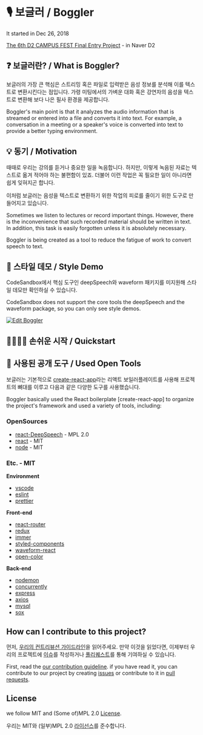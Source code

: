 # 🎙 보글러 / Boggler

It started in Dec 26, 2018

[The 6th D2 CAMPUS FEST Final Entry Project](https://github.com/D2CampusFest/6th) - in Naver D2

## ❓ 보글러란? / What is Boggler?

보글러의 가장 큰 핵심은 스트리밍 혹은 파일로 입력받은 음성 정보를 분석해 이를 텍스트로 변환시킨다는 점입니다. 가령 미팅에서의 가벼운 대화 혹은 강연자의 음성을 텍스트로 변환해 보다 나은 필사 환경을 제공합니다.

Boggler's main point is that it analyzes the audio information that is streamed or entered into a file and converts it into text. For example, a conversation in a meeting or a speaker's voice is converted into text to provide a better typing environment.

## 💡 동기 / Motivation

때때로 우리는 강의를 듣거나 중요한 일을 녹음합니다. 하지만, 이렇게 녹음된 자료는 텍스트로 옮겨 적어야 하는 불편함이 있죠. 더불어 이런 작업은 꼭 필요한 일이 아니라면 쉽게 잊혀지곤 합니다.

이처럼 보글러는 음성을 텍스트로 변환하기 위한 작업의 피로를 줄이기 위한 도구로 만들어지고 있습니다.

Sometimes we listen to lectures or record important things. However, there is the inconvenience that such recorded material should be written in text. In addition, this task is easily forgotten unless it is absolutely necessary.

Boggler is being created as a tool to reduce the fatigue of work to convert speech to text.

## 💅 스타일 데모 / Style Demo

CodeSandbox에서 핵심 도구인 deepSpeech와 waveform 패키지를 미지원해 스타일 데모만 확인하실 수 있습니다.

CodeSandbox does not support the core tools the deepSpeech and the waveform package, so you can only see style demos.

[![Edit Boggler](https://codesandbox.io/static/img/play-codesandbox.svg)](https://codesandbox.io/s/6n2orxr5yz)

## 🏃‍♂️🏃‍♀️ 손쉬운 시작 / Quickstart

## 🔧 사용된 공개 도구 / Used Open Tools

보글러는 기본적으로 [create-react-app](https://github.com/facebook/create-react-app)라는 리액트 보일러플레이트를 사용해 프로젝트의 뼈대를 이루고 다음과 같은 다양한 도구를 사용했습니다.

Boggler basically used the React boilerplate [create-react-app] to organize the project's framework and used a variety of tools, including:

### OpenSources

- [react-DeepSpeech](https://github.com/Bogglian/react-DeepSpeech) - MPL 2.0
- [react](https://github.com/facebook/react) - MIT
- [node](https://github.com/nodejs/node) - MIT

### Etc. - MIT

**Environment**

- [vscode](https://github.com/Microsoft/vscode)
- [eslint](https://github.com/eslint/eslint)
- [prettier](https://github.com/prettier/prettier)

**Front-end**

- [react-router](https://github.com/ReactTraining/react-router)
- [redux](https://github.com/reduxjs/redux)
- [immer](https://github.com/mweststrate/immer)
- [styled-components](https://github.com/styled-components/styled-components)
- [waveform-react](https://github.com/ruebel/waveform-react)
- [open-color](https://github.com/yeun/open-color)

**Back-end**

- [nodemon](https://github.com/remy/nodemon)
- [concurrently](https://github.com/kimmobrunfeldt/concurrently)
- [express](https://github.com/expressjs/express)
- [axios](https://github.com/axios/axios)
- [mysql](https://github.com/mysqljs/mysql)
- [sox](http://sox.sourceforge.net/)

## How can I contribute to this project?

먼저, [우리의 컨트리뷰션 가이드라인]()을 읽어주세요. 만약 이것을 읽었다면, 이제부터 우리의 프로젝트에 [이슈](https://github.com/rayleighChild/boggler/issues)를 작성하거나 [풀리퀘스트](https://github.com/rayleighChild/boggler/pulls)를 통해 기여하실 수 있습니다.

First, read the [our contribution guideline](/CONTRIBUTING.md). if you have read it, you can contribute to our project by creating [issues](https://github.com/rayleighChild/boggler/issues) or contribute to it in [pull requests](https://github.com/rayleighChild/boggler/pulls).

## License

we follow MIT and (Some of)MPL 2.0 [License](/LICENSE).

우리는 MIT와 (일부)MPL 2.0 [라이선스](/LICENSE)를 준수합니다.

